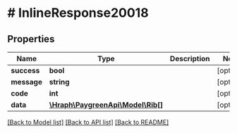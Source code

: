 # # InlineResponse20018

## Properties

Name | Type | Description | Notes
------------ | ------------- | ------------- | -------------
**success** | **bool** |  | [optional]
**message** | **string** |  | [optional]
**code** | **int** |  | [optional]
**data** | [**\Hraph\PaygreenApi\Model\Rib[]**](Rib.md) |  | [optional]

[[Back to Model list]](../../README.md#models) [[Back to API list]](../../README.md#endpoints) [[Back to README]](../../README.md)

